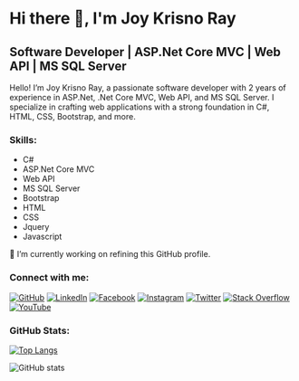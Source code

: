 # Hi there 👋, I'm Joy Krisno Ray

## Software Developer | ASP.Net Core MVC | Web API | MS SQL Server

Hello! I’m Joy Krisno Ray, a passionate software developer with 2 years of experience in ASP.Net, .Net Core MVC, Web API, and MS SQL Server. I specialize in crafting web applications with a strong foundation in C#, HTML, CSS, Bootstrap, and more.

### Skills:

- C#
- ASP.Net Core MVC
- Web API
- MS SQL Server
- Bootstrap
- HTML
- CSS
- Jquery
- Javascript

🔭 I’m currently working on refining this GitHub profile.

### Connect with me:

[![GitHub](https://img.shields.io/badge/GitHub-joykrisno-blue)](https://github.com/joykrisno)
[![LinkedIn](https://img.shields.io/badge/LinkedIn-Joy%20Krisno%20Ray-blue)](https://www.linkedin.com/in/joy-krisno-ray/)
[![Facebook](https://img.shields.io/badge/Facebook-Joy%20Krisno%20Ray-blue)](https://www.facebook.com/joykrisnoray)
[![Instagram](https://img.shields.io/badge/Instagram-joykrisnoray-blue)](https://www.instagram.com/joykrisnoray/)
[![Twitter](https://img.shields.io/badge/Twitter-joykrisnoray-blue)](https://twitter.com/joykrisnoray)
[![Stack Overflow](https://img.shields.io/badge/Stack%20Overflow-Joy%20Krisno%20Ray-orange)](https://stackoverflow.com/users/22094460/joy-krisno-ray)
[![YouTube](https://img.shields.io/badge/YouTube-JOY%20Solution-red)](https://www.youtube.com/channel/UC9MZBSL9NRpWwOQ6-x8x3sA)

### GitHub Stats:

[![Top Langs](https://github-readme-stats.vercel.app/api/top-langs/?username=joykrisno&layout=compact)](https://github.com/anuraghazra/github-readme-stats)

![GitHub stats](https://github-readme-stats.vercel.app/api?username=joykrisno&show_icons=true&count_private=true)

 
